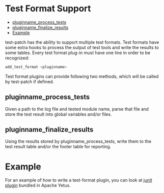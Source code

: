 <!---
  Licensed to the Apache Software Foundation (ASF) under one
  or more contributor license agreements.  See the NOTICE file
  distributed with this work for additional information
  regarding copyright ownership.  The ASF licenses this file
  to you under the Apache License, Version 2.0 (the
  "License"); you may not use this file except in compliance
  with the License.  You may obtain a copy of the License at

    http://www.apache.org/licenses/LICENSE-2.0

  Unless required by applicable law or agreed to in writing,
  software distributed under the License is distributed on an
  "AS IS" BASIS, WITHOUT WARRANTIES OR CONDITIONS OF ANY
  KIND, either express or implied.  See the License for the
  specific language governing permissions and limitations
  under the License.
-->

# Test Format Support

<!-- MarkdownTOC levels="1,2" autolink="true" -->

* [pluginname\_process\_tests](#pluginnameprocesstests)
* [pluginname\_finalize\_results](#pluginnamefinalizeresults)
* [Example](#example)

<!-- /MarkdownTOC -->

test-patch has the ability to support multiple test formats. Test formats have some extra hooks to process the output of test tools and write the results to some tables. Every test format plug-in must have one line in order to be recognized:

```bash
add_test_format <pluginname>
```

Test format plugins can provide following two methods, which will be called by test-patch if defined.

## pluginname\_process\_tests

Given a path to the log file and tested module name, parse that file and store the test result into global variables and/or files.

## pluginname\_finalize\_results

Using the results stored by pluginname\_process\_tests, write them to the test result table and/or the footer table for reporting.

# Example

For an example of how to write a test-format plugin, you can look at [junit plugin](https://github.com/apache/yetus/blob/main/precommit/test-patch.d/junit.sh) bundled in Apache Yetus.
